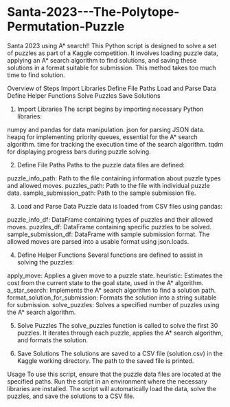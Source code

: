 # Santa-2023---The-Polytope-Permutation-Puzzle

Santa 2023 using A* search!!
This Python script is designed to solve a set of puzzles as part of a Kaggle competition. It involves loading puzzle data, applying an A* search algorithm to find solutions, and saving these solutions in a format suitable for submission. This method takes too much time to find solution. 

Overview of Steps
Import Libraries
Define File Paths
Load and Parse Data
Define Helper Functions
Solve Puzzles
Save Solutions
1. Import Libraries
The script begins by importing necessary Python libraries:

numpy and pandas for data manipulation.
json for parsing JSON data.
heapq for implementing priority queues, essential for the A* search algorithm.
time for tracking the execution time of the search algorithm.
tqdm for displaying progress bars during puzzle solving.


2. Define File Paths
Paths to the puzzle data files are defined:

puzzle_info_path: Path to the file containing information about puzzle types and allowed moves.
puzzles_path: Path to the file with individual puzzle data.
sample_submission_path: Path to the sample submission file.


3. Load and Parse Data
Puzzle data is loaded from CSV files using pandas:

puzzle_info_df: DataFrame containing types of puzzles and their allowed moves.
puzzles_df: DataFrame containing specific puzzles to be solved.
sample_submission_df: DataFrame with sample submission format.
The allowed moves are parsed into a usable format using json.loads.

4. Define Helper Functions
Several functions are defined to assist in solving the puzzles:

apply_move: Applies a given move to a puzzle state.
heuristic: Estimates the cost from the current state to the goal state, used in the A* algorithm.
a_star_search: Implements the A* search algorithm to find a solution path.
format_solution_for_submission: Formats the solution into a string suitable for submission.
solve_puzzles: Solves a specified number of puzzles using the A* search algorithm.


5. Solve Puzzles
The solve_puzzles function is called to solve the first 30 puzzles. It iterates through each puzzle, applies the A* search algorithm, and formats the solution.

6. Save Solutions
The solutions are saved to a CSV file (solution.csv) in the Kaggle working directory. The path to the saved file is printed.

Usage
To use this script, ensure that the puzzle data files are located at the specified paths. Run the script in an environment where the necessary libraries are installed. The script will automatically load the data, solve the puzzles, and save the solutions to a CSV file.

